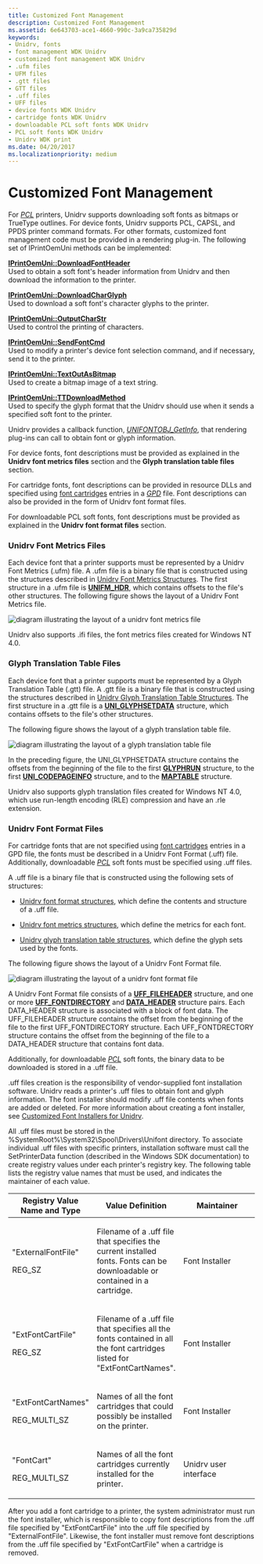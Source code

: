 ```yaml
---
title: Customized Font Management
description: Customized Font Management
ms.assetid: 6e643703-ace1-4660-990c-3a9ca735829d
keywords:
- Unidrv, fonts
- font management WDK Unidrv
- customized font management WDK Unidrv
- .ufm files
- UFM files
- .gtt files
- GTT files
- .uff files
- UFF files
- device fonts WDK Unidrv
- cartridge fonts WDK Unidrv
- downloadable PCL soft fonts WDK Unidrv
- PCL soft fonts WDK Unidrv
- Unidrv WDK print
ms.date: 04/20/2017
ms.localizationpriority: medium
---
```


# Customized Font Management





For [*PCL*](https://msdn.microsoft.com/library/windows/hardware/ff556325#wdkgloss-pcl) printers, Unidrv supports downloading soft fonts as bitmaps or TrueType outlines. For device fonts, Unidrv supports PCL, CAPSL, and PPDS printer command formats. For other formats, customized font management code must be provided in a rendering plug-in. The following set of IPrintOemUni methods can be implemented:

<a href="" id="iprintoemuni--downloadfontheader"></a>[**IPrintOemUni::DownloadFontHeader**](https://msdn.microsoft.com/library/windows/hardware/ff554242)  
Used to obtain a soft font's header information from Unidrv and then download the information to the printer.

<a href="" id="iprintoemuni--downloadcharglyph"></a>[**IPrintOemUni::DownloadCharGlyph**](https://msdn.microsoft.com/library/windows/hardware/ff554241)  
Used to download a soft font's character glyphs to the printer.

<a href="" id="iprintoemuni--outputcharstr"></a>[**IPrintOemUni::OutputCharStr**](https://msdn.microsoft.com/library/windows/hardware/ff554267)  
Used to control the printing of characters.

<a href="" id="iprintoemuni--sendfontcmd"></a>[**IPrintOemUni::SendFontCmd**](https://msdn.microsoft.com/library/windows/hardware/ff554274)  
Used to modify a printer's device font selection command, and if necessary, send it to the printer.

<a href="" id="iprintoemuni--textoutasbitmap"></a>[**IPrintOemUni::TextOutAsBitmap**](https://msdn.microsoft.com/library/windows/hardware/ff554277)  
Used to create a bitmap image of a text string.

<a href="" id="iprintoemuni--ttdownloadmethod"></a>[**IPrintOemUni::TTDownloadMethod**](https://msdn.microsoft.com/library/windows/hardware/ff554279)  
Used to specify the glyph format that the Unidrv should use when it sends a specified soft font to the printer.

Unidrv provides a callback function, [*UNIFONTOBJ\_GetInfo*](https://msdn.microsoft.com/library/windows/hardware/ff563594), that rendering plug-ins can call to obtain font or glyph information.

For device fonts, font descriptions must be provided as explained in the **Unidrv font metrics files** section and the **Glyph translation table files** section.

For cartridge fonts, font descriptions can be provided in resource DLLs and specified using [font cartridges](font-cartridges.md) entries in a [*GPD*](https://msdn.microsoft.com/library/windows/hardware/ff556283#wdkgloss-generic-printer-description--gpd-) file. Font descriptions can also be provided in the form of Unidrv font format files.

For downloadable PCL soft fonts, font descriptions must be provided as explained in the **Unidrv font format files** section.

### <a href="" id="ddk-unidrv-font-metrics-files-gg"></a>Unidrv Font Metrics Files

Each device font that a printer supports must be represented by a Unidrv Font Metrics (.ufm) file. A .ufm file is a binary file that is constructed using the structures described in [Unidrv Font Metrics Structures](https://msdn.microsoft.com/library/windows/hardware/ff563547). The first structure in a .ufm file is [**UNIFM\_HDR**](https://msdn.microsoft.com/library/windows/hardware/ff563587), which contains offsets to the file's other structures. The following figure shows the layout of a Unidrv Font Metrics file.

![diagram illustrating the layout of a unidrv font metrics file](images/ufm.png)

Unidrv also supports .ifi files, the font metrics files created for Windows NT 4.0.

### <a href="" id="ddk-glyph-translation-table-files-gg"></a>Glyph Translation Table Files

Each device font that a printer supports must be represented by a Glyph Translation Table (.gtt) file. A .gtt file is a binary file that is constructed using the structures described in [Unidrv Glyph Translation Table Structures](https://msdn.microsoft.com/library/windows/hardware/ff563549). The first structure in a .gtt file is a [**UNI\_GLYPHSETDATA**](https://msdn.microsoft.com/library/windows/hardware/ff563597) structure, which contains offsets to the file's other structures.

The following figure shows the layout of a glyph translation table file.

![diagram illustrating the layout of a glyph translation table file](images/gtt.png)

In the preceding figure, the UNI\_GLYPHSETDATA structure contains the offsets from the beginning of the file to the first [**GLYPHRUN**](https://msdn.microsoft.com/library/windows/hardware/ff550544) structure, to the first [**UNI\_CODEPAGEINFO**](https://msdn.microsoft.com/library/windows/hardware/ff563596) structure, and to the [**MAPTABLE**](https://msdn.microsoft.com/library/windows/hardware/ff556509) structure.

Unidrv also supports glyph translation files created for Windows NT 4.0, which use run-length encoding (RLE) compression and have an .rle extension.

### <a href="" id="ddk-unidrv-font-format-files-gg"></a>Unidrv Font Format Files

For cartridge fonts that are not specified using [font cartridges](font-cartridges.md) entries in a GPD file, the fonts must be described in a Unidrv Font Format (.uff) file. Additionally, downloadable [*PCL*](https://msdn.microsoft.com/library/windows/hardware/ff556325#wdkgloss-pcl) soft fonts must be specified using .uff files.

A .uff file is a binary file that is constructed using the following sets of structures:

-   [Unidrv font format structures](https://msdn.microsoft.com/library/windows/hardware/ff562892), which define the contents and structure of a .uff file.

-   [Unidrv font metrics structures](https://msdn.microsoft.com/library/windows/hardware/ff563547), which define the metrics for each font.

-   [Unidrv glyph translation table structures](https://msdn.microsoft.com/library/windows/hardware/ff563549), which define the glyph sets used by the fonts.

The following figure shows the layout of a Unidrv Font Format file.

![diagram illustrating the layout of a unidrv font format file](images/uff.png)

A Unidrv Font Format file consists of a [**UFF\_FILEHEADER**](https://msdn.microsoft.com/library/windows/hardware/ff562862) structure, and one or more [**UFF\_FONTDIRECTORY**](https://msdn.microsoft.com/library/windows/hardware/ff562866) and [**DATA\_HEADER**](https://msdn.microsoft.com/library/windows/hardware/ff547364) structure pairs. Each DATA\_HEADER structure is associated with a block of font data. The UFF\_FILEHEADER structure contains the offset from the beginning of the file to the first UFF\_FONTDIRECTORY structure. Each UFF\_FONTDRECTORY structure contains the offset from the beginning of the file to a DATA\_HEADER structure that contains font data.

Additionally, for downloadable [*PCL*](https://msdn.microsoft.com/library/windows/hardware/ff556325#wdkgloss-pcl) soft fonts, the binary data to be downloaded is stored in a .uff file.

.uff files creation is the responsibility of vendor-supplied font installation software. Unidrv reads a printer's .uff files to obtain font and glyph information. The font installer should modify .uff file contents when fonts are added or deleted. For more information about creating a font installer, see [Customized Font Installers for Unidrv](customized-font-installers-for-unidrv.md).

All .uff files must be stored in the %SystemRoot%\\System32\\Spool\\Drivers\\Unifont directory. To associate individual .uff files with specific printers, installation software must call the SetPrinterData function (described in the Windows SDK documentation) to create registry values under each printer's registry key. The following table lists the registry value names that must be used, and indicates the maintainer of each value.

<table>
<colgroup>
<col width="33%" />
<col width="33%" />
<col width="33%" />
</colgroup>
<thead>
<tr class="header">
<th>Registry Value Name and Type</th>
<th>Value Definition</th>
<th>Maintainer</th>
</tr>
</thead>
<tbody>
<tr class="odd">
<td><p>&quot;ExternalFontFile&quot;</p>
<p>REG_SZ</p></td>
<td><p>Filename of a .uff file that specifies the current installed fonts. Fonts can be downloadable or contained in a cartridge.</p></td>
<td><p>Font Installer</p></td>
</tr>
<tr class="even">
<td><p>&quot;ExtFontCartFile&quot;</p>
<p>REG_SZ</p></td>
<td><p>Filename of a .uff file that specifies all the fonts contained in all the font cartridges listed for &quot;ExtFontCartNames&quot;.</p></td>
<td><p>Font Installer</p></td>
</tr>
<tr class="odd">
<td><p>&quot;ExtFontCartNames&quot;</p>
<p>REG_MULTI_SZ</p></td>
<td><p>Names of all the font cartridges that could possibly be installed on the printer.</p></td>
<td><p>Font Installer</p></td>
</tr>
<tr class="even">
<td><p>&quot;FontCart&quot;</p>
<p>REG_MULTI_SZ</p></td>
<td><p>Names of all the font cartridges currently installed for the printer.</p></td>
<td><p>Unidrv user interface</p></td>
</tr>
</tbody>
</table>

 

After you add a font cartridge to a printer, the system administrator must run the font installer, which is responsible to copy font descriptions from the .uff file specified by "ExtFontCartFile" into the .uff file specified by "ExternalFontFile". Likewise, the font installer must remove font descriptions from the .uff file specified by "ExtFontCartFile" when a cartridge is removed.

 

 




